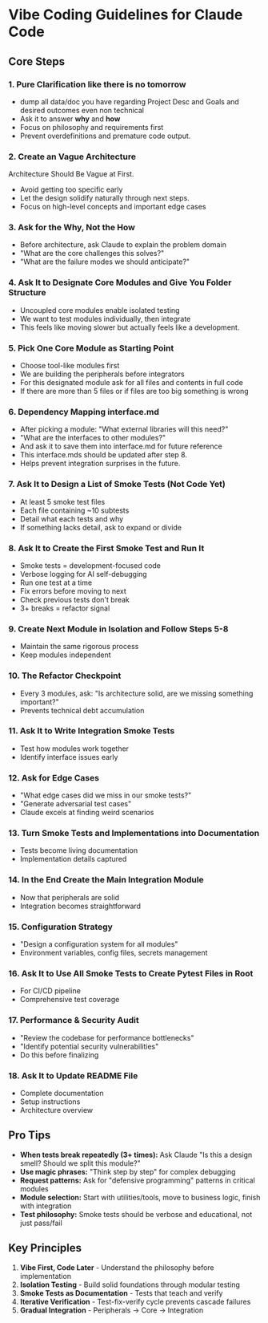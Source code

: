 # Vibe Coding Guidelines for Claude Code 


## Core Steps

### 1. Pure Clarification like there is no tomorrow
- dump all data/doc you have regarding Project Desc and Goals and desired outcomes even non technical
- Ask it to answer **why** and **how**
- Focus on philosophy and requirements first
- Prevent overdefinitions and premature code output. 

### 2. Create an Vague Architecture
  Architecture Should Be Vague at First. 
- Avoid getting too specific early
- Let the design solidify naturally through next steps. 
- Focus on high-level concepts and important edge cases

### 3. Ask for the Why, Not the How
- Before architecture, ask Claude to explain the problem domain
- "What are the core challenges this solves?"
- "What are the failure modes we should anticipate?"

### 4. Ask It to Designate Core Modules and Give You Folder Structure
- Uncoupled core modules enable isolated testing
- We want to test modules individually, then integrate  
- This feels like moving slower but actually feels like a development. 


### 5. Pick One Core Module as Starting Point
- Choose tool-like modules first
- We are building the peripherals before integrators
- For this designated module ask for all files and contents in full code
- If there are more than 5 files or if files are too big something is wrong


### 6. Dependency Mapping interface.md
- After picking a module: "What external libraries will this need?"
- "What are the interfaces to other modules?"
- And ask it to save them into interface.md for future reference
- This interface.mds should be updated after step 8. 
- Helps prevent integration surprises in the future. 

### 7. Ask It to Design a List of Smoke Tests (Not Code Yet)
- At least 5 smoke test files
- Each file containing ~10 subtests
- Detail what each tests and why
- If something lacks detail, ask to expand or divide

### 8. Ask It to Create the First Smoke Test and Run It
- Smoke tests = development-focused code
- Verbose logging for AI self-debugging
- Run one test at a time
- Fix errors before moving to next
- Check previous tests don't break
- 3+ breaks = refactor signal

### 9. Create Next Module in Isolation and Follow Steps 5-8
- Maintain the same rigorous process
- Keep modules independent

### 10. The Refactor Checkpoint
- Every 3 modules, ask: "Is architecture solid, are we missing something important?"
- Prevents technical debt accumulation

### 11. Ask It to Write Integration Smoke Tests
- Test how modules work together
- Identify interface issues early

### 12. Ask for Edge Cases
- "What edge cases did we miss in our smoke tests?"
- "Generate adversarial test cases"
- Claude excels at finding weird scenarios

### 13. Turn Smoke Tests and Implementations into Documentation
- Tests become living documentation
- Implementation details captured

### 14. In the End Create the Main Integration Module
- Now that peripherals are solid
- Integration becomes straightforward

### 15. Configuration Strategy
- "Design a configuration system for all modules"
- Environment variables, config files, secrets management

### 16. Ask It to Use All Smoke Tests to Create Pytest Files in Root
- For CI/CD pipeline
- Comprehensive test coverage

### 17. Performance & Security Audit
- "Review the codebase for performance bottlenecks"
- "Identify potential security vulnerabilities"
- Do this before finalizing

### 18. Ask It to Update README File
- Complete documentation
- Setup instructions
- Architecture overview

## Pro Tips

- **When tests break repeatedly (3+ times):** Ask Claude "Is this a design smell? Should we split this module?"
- **Use magic phrases:** "Think step by step" for complex debugging
- **Request patterns:** Ask for "defensive programming" patterns in critical modules
- **Module selection:** Start with utilities/tools, move to business logic, finish with integration
- **Test philosophy:** Smoke tests should be verbose and educational, not just pass/fail

## Key Principles

1. **Vibe First, Code Later** - Understand the philosophy before implementation
2. **Isolation Testing** - Build solid foundations through modular testing
3. **Smoke Tests as Documentation** - Tests that teach and verify
4. **Iterative Verification** - Test-fix-verify cycle prevents cascade failures
5. **Gradual Integration** - Peripherals → Core → Integration